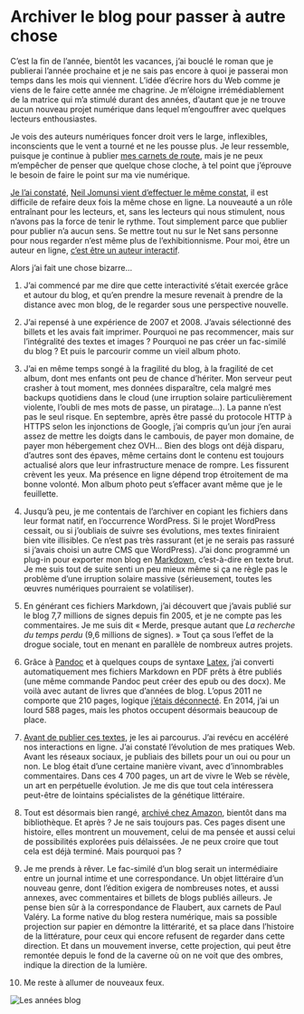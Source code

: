 # Archiver le blog pour passer à autre chose

C’est la fin de l’année, bientôt les vacances, j’ai bouclé le roman que je publierai l’année prochaine et je ne sais pas encore à quoi je passerai mon temps dans les mois qui viennent. L’idée d’écrire hors du Web comme je viens de le faire cette année me chagrine. Je m’éloigne irrémédiablement de la matrice qui m’a stimulé durant des années, d’autant que je ne trouve aucun nouveau projet numérique dans lequel m’engouffrer avec quelques lecteurs enthousiastes.

Je vois des auteurs numériques foncer droit vers le large, inflexibles, inconscients que le vent a tourné et ne les pousse plus. Je leur ressemble, puisque je continue à publier [mes carnets de route](https://tcrouzet.com/tag/carnet-de-route/?serial=1), mais je ne peux m’empêcher de penser que quelque chose cloche, à tel point que j’éprouve le besoin de faire le point sur ma vie numérique.

[Je l’ai constaté](https://tcrouzet.com/2017/11/06/je-suis-toxicomane/), [Neil Jomunsi vient d’effectuer le même constat](https://page42.org/fin-du-projet-bradbury-constat-dechec/), il est difficile de refaire deux fois la même chose en ligne. La nouveauté a un rôle entraînant pour les lecteurs, et, sans les lecteurs qui nous stimulent, nous n’avons pas la force de tenir le rythme. Tout simplement parce que publier pour publier n’a aucun sens. Se mettre tout nu sur le Net sans personne pour nous regarder n’est même plus de l’exhibitionnisme. Pour moi, être un auteur en ligne, [c’est être un auteur interactif](https://tcrouzet.com/2017/12/12/auteur-interactif-vs-narration-interactive/).

Alors j’ai fait une chose bizarre…

1. J’ai commencé par me dire que cette interactivité s’était exercée grâce et autour du blog, et qu’en prendre la mesure revenait à prendre de la distance avec mon blog, de le regarder sous une perspective nouvelle.

2. J’ai repensé à une expérience de 2007 et 2008. J’avais sélectionné des billets et les avais fait imprimer. Pourquoi ne pas recommencer, mais sur l’intégralité des textes et images ? Pourquoi ne pas créer un fac-similé du blog ? Et puis le parcourir comme un vieil album photo.

3. J’ai en même temps songé à la fragilité du blog, à la fragilité de cet album, dont mes enfants ont peu de chance d’hériter. Mon serveur peut crasher à tout moment, mes données disparaître, cela malgré mes backups quotidiens dans le cloud (une irruption solaire particulièrement violente, l’oubli de mes mots de passe, un piratage…). La panne n’est pas le seul risque. En septembre, après être passé du protocole HTTP à HTTPS selon les injonctions de Google, j’ai compris qu’un jour j’en aurai assez de mettre les doigts dans le cambouis, de payer mon domaine, de payer mon hébergement chez OVH… Bien des blogs ont déjà disparu, d’autres sont des épaves, même certains dont le contenu est toujours actualisé alors que leur infrastructure menace de rompre. Les fissurent crèvent les yeux. Ma présence en ligne dépend trop étroitement de ma bonne volonté. Mon album photo peut s’effacer avant même que je le feuillette.

4. Jusqu’à peu, je me contentais de l’archiver en copiant les fichiers dans leur format natif, en l’occurrence WordPress. Si le projet WordPress cessait, ou si j’oubliais de suivre ses évolutions, mes textes finiraient bien vite illisibles. Ce n’est pas très rassurant (et je ne serais pas rassuré si j’avais choisi un autre CMS que WordPress). J’ai donc programmé un plug-in pour exporter mon blog en [Markdown](https://fr.wikipedia.org/wiki/Markdown), c’est-à-dire en texte brut. Je me suis tout de suite senti un peu mieux même si ça ne règle pas le problème d’une irruption solaire massive (sérieusement, toutes les œuvres numériques pourraient se volatiliser).

5. En générant ces fichiers Markdown, j’ai découvert que j’avais publié sur le blog 7,7 millions de signes depuis fin 2005, et je ne compte pas les commentaires. Je me suis dit « Merde, presque autant que *La recherche du temps perdu* (9,6 millions de signes). » Tout ça sous l’effet de la drogue sociale, tout en menant en parallèle de nombreux autres projets.

6. Grâce à [Pandoc](https://pandoc.org) et à quelques coups de syntaxe [Latex](https://www.latex-project.org/), j’ai converti automatiquement mes fichiers Markdown en PDF prêts à être publiés (une même commande Pandoc peut créer des epub ou des docx). Me voilà avec autant de livres que d’années de blog. L’opus 2011 ne comporte que 210 pages, logique [j’étais déconnecté](https://tcrouzet.com/jai-debranche/). En 2014, j’ai un lourd 588 pages, mais les photos occupent désormais beaucoup de place.

7. [Avant de publier ces textes](https://tcrouzet.com/les-annees-blog/), je les ai parcourus. J’ai revécu en accéléré nos interactions en ligne. J’ai constaté l’évolution de mes pratiques Web. Avant les réseaux sociaux, je publiais des billets pour un oui ou pour un non. Le blog était d’une certaine manière vivant, avec d’innombrables commentaires. Dans ces 4 700 pages, un art de vivre le Web se révèle, un art en perpétuelle évolution. Je me dis que tout cela intéressera peut-être de lointains spécialistes de la génétique littéraire.

8. Tout est désormais bien rangé, [archivé chez Amazon](https://tcrouzet.com/les-annees-blog/), bientôt dans ma bibliothèque. Et après ? Je ne sais toujours pas. Ces pages disent une histoire, elles montrent un mouvement, celui de ma pensée et aussi celui de possibilités explorées puis délaissées. Je ne peux croire que tout cela est déjà terminé. Mais pourquoi pas ?

9. Je me prends à rêver. Le fac-similé d’un blog serait un intermédiaire entre un journal intime et une correspondance. Un objet littéraire d’un nouveau genre, dont l’édition exigera de nombreuses notes, et aussi annexes, avec commentaires et billets de blogs publiés ailleurs. Je pense bien sûr à la correspondance de Flaubert, aux carnets de Paul Valéry. La forme native du blog restera numérique, mais sa possible projection sur papier en démontre la littérarité, et sa place dans l’histoire de la littérature, pour ceux qui encore refusent de regarder dans cette direction. Et dans un mouvement inverse, cette projection, qui peut être remontée depuis le fond de la caverne où on ne voit que des ombres, indique la direction de la lumière.

10. Me reste à allumer de nouveaux feux.

![Les années blog](https://tcrouzet.com/images_tc/2017/12/cover-anim.gif)